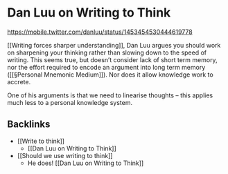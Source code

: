 # Dan Luu on Writing to Think
https://mobile.twitter.com/danluu/status/1453454530444619778

[[Writing forces sharper understanding]], Dan Luu argues you should work on sharpening your thinking rather than slowing down to the speed of writing.
	This seems true, but doesn’t consider lack of short term memory, nor the effort required to encode an argument into long term memory ([[§Personal Mnemonic Medium]]). Nor does it allow knowledge work to accrete.

One of his arguments is that we need to linearise thoughts – this applies much less to a personal knowledge system.

## Backlinks
* [[Write to think]]
	* [[Dan Luu on Writing to Think]]
* [[Should we use writing to think]]
	* He does! [[Dan Luu on Writing to Think]]

<!-- {BearID:CAA2FC87-9352-4294-95B1-AA2FD6BFA19A-3179-0000044294F88E84} -->
